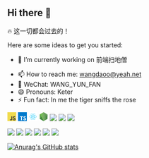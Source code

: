 ## Hi there 👋

:fire: 这一切都会过去的！

Here are some ideas to get you started:

- 🔭 I’m currently working on 前端扫地僧
<!-- - 🌱 I’m currently learning ...
- 👯 I’m looking to collaborate on ...
- 🤔 I’m looking for help with ...
- 💬 Ask me about ... -->
- 📫 How to reach me: wangdaoo@yeah.net
- :iphone: WeChat: WANG_YUN_FAN
- 😄 Pronouns: Keter
- ⚡ Fun fact: In me the tiger sniffs the rose


<code><img height="20" src="https://raw.githubusercontent.com/github/explore/80688e429a7d4ef2fca1e82350fe8e3517d3494d/topics/javascript/javascript.png"></code>
<code><img height="20" src="https://raw.githubusercontent.com/github/explore/80688e429a7d4ef2fca1e82350fe8e3517d3494d/topics/typescript/typescript.png"></code>
<code><img height="20" src="https://raw.githubusercontent.com/github/explore/80688e429a7d4ef2fca1e82350fe8e3517d3494d/topics/react/react.png"></code>
<code><img height="20" src="https://raw.githubusercontent.com/github/explore/80688e429a7d4ef2fca1e82350fe8e3517d3494d/topics/nodejs/nodejs.png"></code>
<code><img height="20" src="http://cdn.wangdaoo.com/vue.png"></code>
<code><img height="20" src="https://flutterchina.club/images/flutter-mark-square-100.png"></code>
<code><img height="20" src="http://cdn.wangdaoo.com/xcx.png"></code>  

<code><img height="20" src="http://cdn.wangdaoo.com/git.png"></code>
<code><img height="20" src="http://cdn.wangdaoo.com/vscode.png"></code>
<code><img height="20" src="http://cdn.wangdaoo.com/linux.png"></code>
<code><img height="20" src="http://cdn.wangdaoo.com/docker.png"></code>
<code><img height="20" src="http://cdn.wangdaoo.com/nginx-1.png"></code>
<code><img height="20" src="http://cdn.wangdaoo.com/jenkins-logo.png"></code>

[![Anurag's GitHub stats](https://github-readme-stats.vercel.app/api?username=wangdaoo&count_private=true&show_icons=true&theme=dracula)](https://github.com/wangdaoo)

<!-- [![Top Langs](https://github-readme-stats.vercel.app/api/top-langs/?username=wangdaoo&layout=compact&theme=dracula&card_width=440)](https://github.com/wangdaoo) -->



